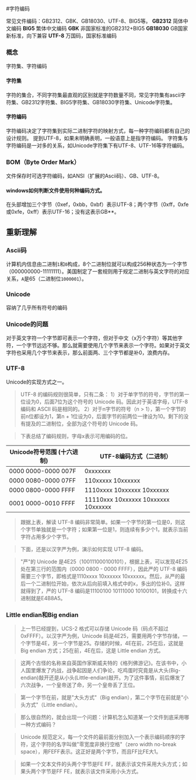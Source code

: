 #字符编码

常见文件编码：GB2312、GBK、GB18030、UTF-8、BIG5等。
**GB2312**
简体中文编码
**BIG5**
繁体中文编码
**GBK**
非国家标准的GB2312+BIG5
**GB18030**
GB国家新标准，向下兼容
**UTF-8**
万国码，国家标准编码

### 概念
字符集、字符编码

#### 字符集
字符的集合，不同字符集最直观的区别就是字符数量不同，常见字符集有ascii字符集、GB2312字符集、BIG5字符集、GB18030字符集、Unicode字符集。

#### 字符编码
字符编码决定了字符集到实际二进制字符的映射方式，每一种字符编码都有自己的设计规则。
提到UTF-8，如果未明确表明，一般语意上是指字符编码。
字符集与字符编码是一对多的关系，如Unicode字符集下有UTF-8、UTF-16等字符编码。

### BOM（Byte Order Mark）
文件保存时可选字符编码，如ANSI（扩展的Ascii码）、GB、UTF-8。

#### windows如何判断文件使用何种编码方式。
在头部增加三个字节（0xef，0xbb，0xbf）表示UTF-8；两个字节（0xff，0xfe或0xfe，0xff）表示UTF-16；没有这表示GB**。

## 重新理解
### Ascii码
计算机内信息由二进制`1`和`0`构成，8个二进制位就可以构成256种状态为一个字节（000000000-11111111）。美国制定了一套规则用于规定二进制与英文字符的对应关系，`A`是65（二进制位`1000001`）。

### Unicode
容纳了几乎所有符号的编码

### Unicode的问题
对于英文字符一个字节即可表示一个字符，但对于中文（x万个字符）等其他字符，一个字节远远不够。那么就需要使用几个字节来表示一个字符。如果对于英文字符也采用几个字节来表示，那么前面两、三个字节都是补0，浪费内存。

### UTF-8
Unicode的实现方式之一。
> UTF-8 的编码规则很简单，只有二条：
>    1）对于单字节的符号，字节的第一位设为0，后面7位为这个符号的 Unicode 码。因此对于英语字母，UTF-8 编码和 ASCII 码是相同的。
    2）对于n字节的符号（n > 1），第一个字节的前n位都设为1，第n + 1位设为0，后面字节的前两位一律设为10。剩下的没有提及的二进制位，全部为这个符号的 Unicode 码。

>    下表总结了编码规则，字母x表示可用编码的位。

| Unicode符号范围 (十六进制)  |        UTF-8编码方式（二进制）           |
| ------------------------ | ----------------------------------- |
|0000 0000-0000 007F        | 0xxxxxxx                              |
|0000 0080-0000 07FF        | 110xxxxx 10xxxxxx                     |
|0000 0800-0000 FFFF        | 1110xxxx 10xxxxxx 10xxxxxx            |
|0001 0000-0010 FFFF        | 11110xxx 10xxxxxx 10xxxxxx 10xxxxxx   |

>    跟据上表，解读 UTF-8 编码非常简单。如果一个字节的第一位是0，则这个字节单独就是一个字符；如果第一位是1，则连续有多少个1，就表示当前字符占用多少个字节。

>    下面，还是以汉字严为例，演示如何实现 UTF-8 编码。

>    "严"的 Unicode 是4E25（100111000100101），根据上表，可以发现4E25处在第三行的范围内（0000 0800 - 0000 FFFF），因此严的 UTF-8 编码需要三个字节，即格式是1110xxxx 10xxxxxx 10xxxxxx。然后，从严的最后一个二进制位开始，依次从后向前填入格式中的x，多出的位补0。这样就得到了，严的 UTF-8 编码是11100100 10111000 10100101，转换成十六进制就是E4B8A5。

### Little endian和Big endian
>上一节已经提到，UCS-2 格式可以存储 Unicode 码（码点不超过0xFFFF）。以汉字严为例，Unicode 码是4E25，需要用两个字节存储，一个字节是4E，另一个字节是25。存储的时候，4E在前，25在后，这就是 Big endian 方式；25在前，4E在后，这是 Little endian 方式。

>    这两个古怪的名称来自英国作家斯威夫特的《格列佛游记》。在该书中，小人国里爆发了内战，战争起因是人们争论，吃鸡蛋时究竟是从大头(Big-endian)敲开还是从小头(Little-endian)敲开。为了这件事情，前后爆发了六次战争，一个皇帝送了命，另一个皇帝丢了王位。

>    第一个字节在前，就是"大头方式"（Big endian），第二个字节在前就是"小头方式"（Little endian）。

>    那么很自然的，就会出现一个问题：计算机怎么知道某一个文件到底采用哪一种方式编码？

>    Unicode 规范定义，每一个文件的最前面分别加入一个表示编码顺序的字符，这个字符的名字叫做"零宽度非换行空格"（zero width no-break space），用FEFF表示。这正好是两个字节，而且FF比FE大1。

>    如果一个文本文件的头两个字节是FE FF，就表示该文件采用大头方式；如果头两个字节是FF FE，就表示该文件采用小头方式。